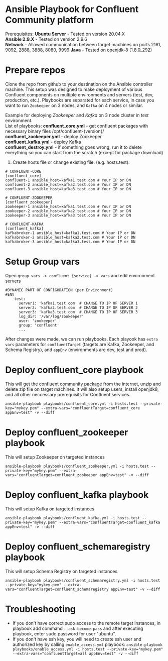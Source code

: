 # Ansible Playbook for Confluent Community platform

Prerequisites: 
**Ubuntu Server**  - Tested on version 20.04.X  
**Ansible 2.9.X** - Tested on version 2.9.6  
**Network** - Allowed communication between target machines on ports 2181, 9092, 2888, 3888, 8080, 9999
**Java** - Tested on openjdk-8 (1.8.0_292)


# Prepare repos

Clone the repo from github to your destination on the Ansible controller machine. This setup was designed to make deployment of various Confluent components on multiple environments and servers (test, dev, production, etc.). Playbooks are separated for each service, in case you want to run `Zookeeper` on 3 nodes, and `Kafka` on 4 nodes or similar.

Example for deploying *Zookeeper* and *Kafka* on 3 node cluster in *test* environment.  
List of playbooks:
**confluent_core.yml** - get confluent packages with necessary binary files /opt/confluent-{version}/<br/>
**confluent_zookeeper.yml** - deploy Zookeeper <br/>
**confluent_kafka.yml** - deploy Kafka<br/>
**confluent_destroy.yml** - if something goes wrong, run it to delete everything so you can start from the scratch (except for package download)
1. Create hosts file or change existing file. (e.g. hosts.test):
```
# CONFLUENT-CORE
[confluent_core]
confluent-1 ansible_host=kafka1.test.com # Your IP or DN
confluent-2 ansible_host=kafka2.test.com # Your IP or DN
confluent-3 ansible_host=kafka3.test.com # Your IP or DN

# CONFLUENT-ZOOKEEPER
[confluent_zookeeper]
zookeeper-1 ansible_host=kafka1.test.com # Your IP or DN
zookeeper-2 ansible_host=kafka2.test.com # Your IP or DN
zookeeper-3 ansible_host=kafka3.test.com # Your IP or DN

# CONFLUENT-KAFKA
[confluent_kafka]
kafkabroker-1 ansible_host=kafka1.test.com # Your IP or DN
kafkabroker-2 ansible_host=kafka2.test.com # Your IP or DN
kafkabroker-3 ansible_host=kafka3.test.com # Your IP or DN
```

# Setup Group vars
Open `group_vars -> confluent_{service} -> vars` and edit environment servers
````
#DYNAMIC PART OF CONFIGURATION (per Environment)
#ENV
    test:
      server1: 'kafka1.test.com' # CHANGE TO IP OF SERVER 1
      server2: 'kafka2.test.com' # CHANGE TO IP OF SERVER 2 
      server3: 'kafka3.test.com' # CHANGE TO IP OF SERVER 3
      log_dir: '/var/log/zookeeper'
      user: 'zookeeper' 
      group: 'confluent'
      ...
````

After changes were made, we can run playbooks. Each playook has `extra vars` parameters for `confluentTarget` (targets are Kafka, Zookeeper, and Schema Registry), and `appEnv` (environments are dev, test and prod).

# Deploy confluent_core playbook
This will get the confluent community package from the internet, unzip and delete zip file on target machines. It will also setup users, install openjdk8, and all other neccessary prerequisits for Confluent services. 

`ansible-playbook playbooks/confluent_core.yml -i hosts.test --private-key="mykey.pem" --extra-vars="confluentTarget=confluent_core appEnv=test" -v --diff`

# Deploy confluent_zookeeper playbook
This will setup Zookeeper on targeted instances

`ansible-playbook playbooks/confluent_zookeeper.yml -i hosts.test --private-key="mykey.pem" --extra-vars="confluentTarget=confluent_zookeeper appEnv=test" -v --diff` 

# Deploy confluent_kafka playbook
This will setup Kafka on targeted instances

`ansible-playbook playbooks/confluent_kafka.yml -i hosts.test --private-key="mykey.pem" --extra-vars="confluentTarget=confluent_kafka appEnv=test" -v --diff`

# Deploy confluent_schemaregistry playbook
This will setup Schema Registry on targeted instances

`ansible-playbook playbooks/confluent_schemaregistry.yml -i hosts.test --private-key="mykey.pem" --extra-vars="confluentTarget=confluent_schemaregistry appEnv=test" -v --diff`


# Troubleshooting
* If you don't have correct sudo access to the remote target instances, in playbook add command `--ask-become-pass` and after executing playbook, enter sudo password for user "ubuntu".
* If you don't have ssh key, you will need to create ssh user and authorized key by calling `enable_access.yml` playbook:
`ansible-playbook playbooks/enable_access.yml -i hosts.test --private-key="mykey.pem" --extra-vars="confluentTarget=all appEnv=test" -v --diff`




